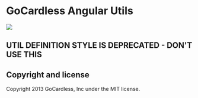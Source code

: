 # GoCardless Angular Utils

![](https://circleci.com/gh/gocardless-ng/ng-gc-utils.png?circle-token=:circle-token)

## UTIL DEFINITION STYLE IS DEPRECATED - DON'T USE THIS

## Copyright and license

Copyright 2013 GoCardless, Inc under the MIT license.
